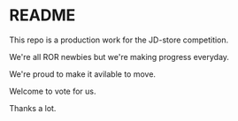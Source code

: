 # README

This repo is a production work for the JD-store competition.

We're all ROR newbies but we're making progress everyday.

We're proud to make it avilable to move.

Welcome to vote for us.

Thanks a lot.
